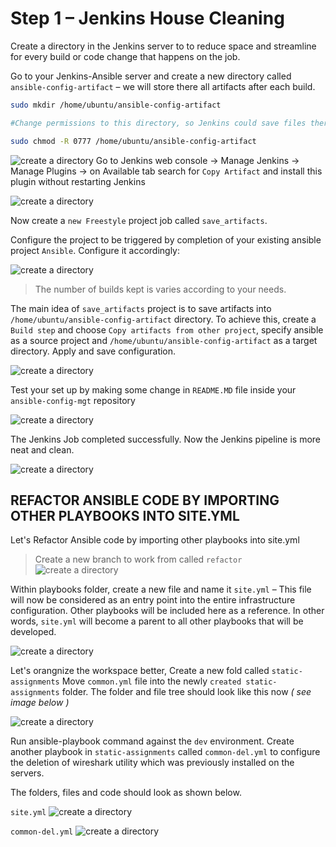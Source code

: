# Step 1 – Jenkins House Cleaning

Create a directory in the Jenkins server to to reduce space and streamline for every build or code change that happens on the job.

Go to your Jenkins-Ansible server and create a new directory called `ansible-config-artifact` – we will store there all artifacts after each build.

```bash
sudo mkdir /home/ubuntu/ansible-config-artifact

#Change permissions to this directory, so Jenkins could save files there

sudo chmod -R 0777 /home/ubuntu/ansible-config-artifact
```

![create a directory](./images/1.png)
Go to Jenkins web console -> Manage Jenkins -> Manage Plugins -> on Available tab search for `Copy Artifact` and install this plugin without restarting Jenkins

![create a directory](./images/2.png)

Now create a `new Freestyle` project job called `save_artifacts`.

Configure the project to be triggered by completion of your existing ansible project `Ansible`. Configure it accordingly:

![create a directory](./images/3.png)

>The number of builds kept is varies according to your needs.

The main idea of `save_artifacts` project is to save artifacts into `/home/ubuntu/ansible-config-artifact` directory. To achieve this, create a `Build step` and choose `Copy artifacts from other project`, specify ansible as a source project and `/home/ubuntu/ansible-config-artifact` as a target directory. Apply and save configuration.

![create a directory](./images/4.png)

Test your set up by making some change in `README.MD` file inside your `ansible-config-mgt` repository

![create a directory](./images/5.png)

The Jenkins Job completed successfully. Now the Jenkins pipeline is more neat and clean.

![create a directory](./images/6.png)

## REFACTOR ANSIBLE CODE BY IMPORTING OTHER PLAYBOOKS INTO SITE.YML

Let's Refactor Ansible code by importing other playbooks into site.yml

> Create a new branch to work from called `refactor`
![create a directory](./images/7.png)

Within playbooks folder, create a new file and name it `site.yml` – This file will now be considered as an entry point into the entire infrastructure configuration. Other playbooks will be included here as a reference. In other words, `site.yml` will become a parent to all other playbooks that will be developed.

![create a directory](./images/8.png)

Let's orangnize the workspace better, Create a new fold called `static-assignments` Move `common.yml` file into the newly `created static-assignments` folder. The folder and file tree should look like this now *( see image below )*

![create a directory](./images/9.png)

Run ansible-playbook command against the `dev` environment. Create another playbook in `static-assignments` called `common-del.yml` to configure the deletion of wireshark utility which was previously installed on the servers.

The folders, files and code should look as shown below.

`site.yml`
![create a directory](./images/10.png)

`common-del.yml`
![create a directory](./images/11.png)